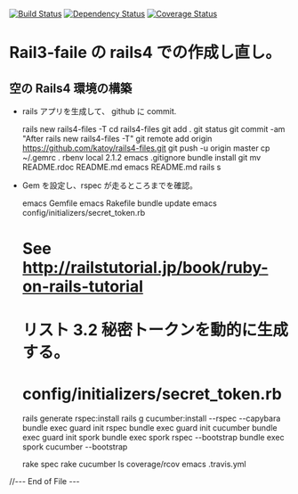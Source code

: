 
[![Build Status](https://travis-ci.org/katoy/rails4-files.png?branch=master)](https://travis-ci.org/katoy/rails4-files)
[![Dependency Status](https://gemnasium.com/katoy/rails4-files.png)](https://gemnasium.com/katoy/rails4-files)
[![Coverage Status](https://coveralls.io/repos/katoy/rails4-files/badge.png)](https://coveralls.io/r/katoy/rails4-files)

# Rail3-faile の rails4 での作成し直し。


## 空の Rails4 環境の構築

* rails アプリを生成して、 github に commit.

  rails new rails4-files -T
  cd rails4-files
  git add .
  git status
  git commit -am "After rails new rails4-files -T"
  git remote add origin https://github.com/katoy/rails4-files.git
  git push -u origin master
  cp ~/.gemrc .
  rbenv local 2.1.2
  emacs .gitignore
  bundle install
  git mv README.rdoc README.md
  emacs README.md
  rails s

* Gem を設定し、rspec が走るところまでを確認。

  emacs Gemfile
  emacs Rakefile
  bundle update
  emacs config/initializers/secret_token.rb
    # See  http://railstutorial.jp/book/ruby-on-rails-tutorial
    #      リスト 3.2 秘密トークンを動的に生成する。
    #      config/initializers/secret_token.rb
  rails generate rspec:install
  rails g cucumber:install --rspec --capybara
  bundle exec guard init rspec
  bundle exec guard init cucumber
  bundle exec guard init spork
  bundle exec spork rspec --bootstrap
  bundle exec spork cucumber --bootstrap

  rake spec
  rake cucumber
  ls coverage/rcov
  emacs .travis.yml


//--- End of File ---

